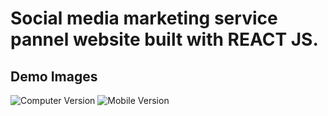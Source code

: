 # Social media marketing service pannel website built with REACT JS.

## Demo Images
![Computer Version](https://i.imgur.com/wtHe4uO.png)
![Mobile Version](https://i.imgur.com/dpARRnT.png)
